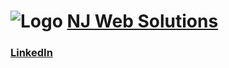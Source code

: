 # ![Logo](https://www.njweb.solutions/nj.png) **[NJ Web Solutions](https://njweb.solutions)**
### **[LinkedIn](https://linkedin.com/in/daviddibenedetto)**
